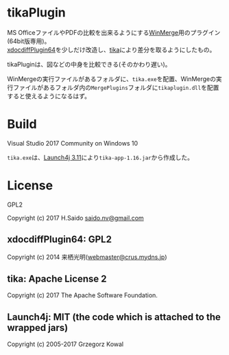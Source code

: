 # tikaPlugin

MS OfficeファイルやPDFの比較を出来るようにする[WinMerge](http://winmerge.org/)用のプラグイン(64bit版専用)。  
[xdocdiffPlugin64](http://crus.mydns.jp/xdocdiffPlugin64/)を少しだけ改造し、[tika](http://tika.apache.org/1.16/gettingstarted.html)により差分を取るようにしたもの。

tikaPluginは、図などの中身を比較できる(そのかわり遅い)。

WinMergeの実行ファイルがあるフォルダに、`tika.exe`を配置、WinMergeの実行ファイルがあるフォルダ内の`MergePlugins`フォルダに`tikaplugin.dll`を配置すると使えるようになるはず。

# Build

Visual Studio 2017 Community on Windows 10

`tika.exe`は、[Launch4j 3.11](http://launch4j.sourceforge.net/)により`tika-app-1.16.jar`から作成した。

# License

GPL2

Copyright (c) 2017 H.Saido saido.nv@gmail.com

## xdocdiffPlugin64: GPL2

Copyright (c) 2014 来栖光明(webmaster@crus.mydns.jp)

## tika: Apache License 2

Copyright (c) 2017 The Apache Software Foundation.

## Launch4j: MIT (the code which is attached to the wrapped jars)

Copyright (c) 2005-2017 Grzegorz Kowal

